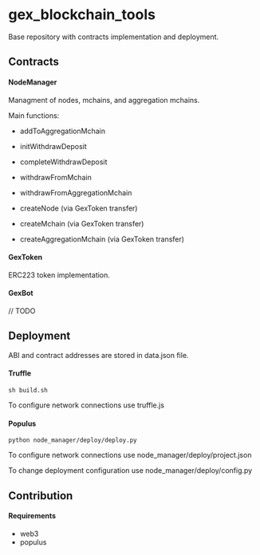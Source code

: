 # gex_blockchain_tools
Base repository with contracts implementation and deployment. 


## Contracts

#### NodeManager

Managment of nodes, mchains, and aggregation mchains. 

Main functions: 

- addToAggregationMchain

- initWithdrawDeposit

- completeWithdrawDeposit

- withdrawFromMchain

- withdrawFromAggregationMchain

- createNode (via GexToken transfer)

- createMchain (via GexToken transfer)

- createAggregationMchain (via GexToken transfer)

#### GexToken

ERC223 token implementation. 

#### GexBot

// TODO

## Deployment

ABI and contract addresses are stored in data.json file.  

#### Truffle

```
sh build.sh 
```

To configure network connections use truffle.js

#### Populus

```
python node_manager/deploy/deploy.py
```

To configure network connections use node_manager/deploy/project.json

To change deployment configuration use node_manager/deploy/config.py

## Contribution

#### Requirements
- web3
- populus
